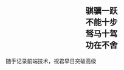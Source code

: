 <!--
 * @Author: tangyu
 * @Date: 2020-03-06 13:25:39
 * @LastEditTime: 2020-05-26 13:34:19
--> 
<h2 align='center'>
骐骥一跃<br />
不能十步<br />
驽马十驾<br />
功在不舍
 </h2>
随手记录前端技术，祝君早日突破高级